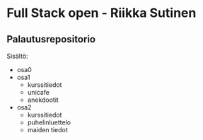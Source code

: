 # Full Stack open - Riikka Sutinen
## Palautusrepositorio

Sisältö:
- osa0
- osa1
	- kurssitiedot
	- unicafe
	- anekdootit
- osa2
	- kurssitiedot
	- puhelinluettelo
	- maiden tiedot
